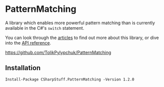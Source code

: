 # PatternMatching

A library which enables more powerful pattern matching
than is currently available in the C#'s `switch` statement.

You can look through the
[articles](https://tolikpylypchuk.github.io/PatternMatching/v1.1.0/articles/intro.html)
to find out more about this library, or dive into the
[API reference](https://tolikpylypchuk.github.io/PatternMatching/v1.1.0/api/index.html).

https://github.com/TolikPylypchuk/PatternMatching

## Installation

```
Install-Package CSharpStuff.PatternMatching -Version 1.2.0
```
